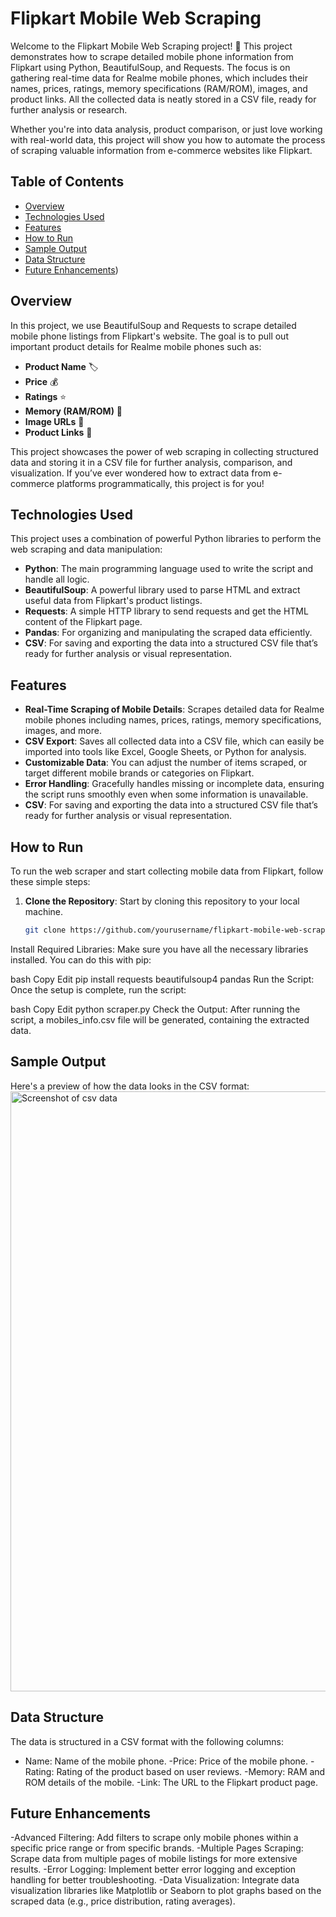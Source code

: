 # Flipkart Mobile Web Scraping

Welcome to the Flipkart Mobile Web Scraping project! 🚀 This project demonstrates how to scrape detailed mobile phone information from Flipkart using Python, BeautifulSoup, and Requests. The focus is on gathering real-time data for Realme mobile phones, which includes their names, prices, ratings, memory specifications (RAM/ROM), images, and product links. All the collected data is neatly stored in a CSV file, ready for further analysis or research.

Whether you're into data analysis, product comparison, or just love working with real-world data, this project will show you how to automate the process of scraping valuable information from e-commerce websites like Flipkart.

## Table of Contents
- [Overview](#overview)
- [Technologies Used](#technologies-used)
- [Features](#features)
- [How to Run](#how-to-run)
- [Sample Output](#sample-output)
- [Data Structure](#data-structure)
- [Future Enhancements](#future-enhancements))

## Overview

In this project, we use BeautifulSoup and Requests to scrape detailed mobile phone listings from Flipkart's website. The goal is to pull out important product details for Realme mobile phones such as:

- **Product Name** 🏷️
- **Price** 💰
- **Ratings** ⭐
- **Memory (RAM/ROM)** 🧠
- **Image URLs** 📸
- **Product Links** 🔗

This project showcases the power of web scraping in collecting structured data and storing it in a CSV file for further analysis, comparison, and visualization. If you’ve ever wondered how to extract data from e-commerce platforms programmatically, this project is for you!

## Technologies Used

This project uses a combination of powerful Python libraries to perform the web scraping and data manipulation:

- **Python**: The main programming language used to write the script and handle all logic.
- **BeautifulSoup**: A powerful library used to parse HTML and extract useful data from Flipkart's product listings.
- **Requests**: A simple HTTP library to send requests and get the HTML content of the Flipkart page.
- **Pandas**: For organizing and manipulating the scraped data efficiently.
- **CSV**: For saving and exporting the data into a structured CSV file that’s ready for further analysis or visual representation.

## Features

- **Real-Time Scraping of Mobile Details**: Scrapes detailed data for Realme mobile phones including names, prices, ratings, memory specifications, images, and more.
- **CSV Export**: Saves all collected data into a CSV file, which can easily be imported into tools like Excel, Google Sheets, or Python for analysis.
- **Customizable Data**: You can adjust the number of items scraped, or target different mobile brands or categories on Flipkart.
- **Error Handling**: Gracefully handles missing or incomplete data, ensuring the script runs smoothly even when some information is unavailable.
- **CSV**: For saving and exporting the data into a structured CSV file that’s ready for further analysis or visual representation.

## How to Run

To run the web scraper and start collecting mobile data from Flipkart, follow these simple steps:

1. **Clone the Repository**: Start by cloning this repository to your local machine.

   ```bash
   git clone https://github.com/yourusername/flipkart-mobile-web-scraping.git
Install Required Libraries: Make sure you have all the necessary libraries installed. You can do this with pip:

bash
Copy
Edit
pip install requests beautifulsoup4 pandas
Run the Script: Once the setup is complete, run the script:

bash
Copy
Edit
python scraper.py
Check the Output: After running the script, a mobiles_info.csv file will be generated, containing the extracted data.

## Sample Output
Here's a preview of how the data looks in the CSV format:
<img width="960" alt="Screenshot of csv data" src="https://github.com/user-attachments/assets/7d0bcf79-515c-466a-ba70-fddf9497264b" />


## Data Structure
The data is structured in a CSV format with the following columns:
- Name: Name of the mobile phone.
-Price: Price of the mobile phone.
-Rating: Rating of the product based on user reviews.
-Memory: RAM and ROM details of the mobile.
-Link: The URL to the Flipkart product page.

## Future Enhancements
-Advanced Filtering: Add filters to scrape only mobile phones within a specific price range or from specific brands.
-Multiple Pages Scraping: Scrape data from multiple pages of mobile listings for more extensive results.
-Error Logging: Implement better error logging and exception handling for better troubleshooting.
-Data Visualization: Integrate data visualization libraries like Matplotlib or Seaborn to plot graphs based on the scraped data (e.g., price distribution, rating averages).




